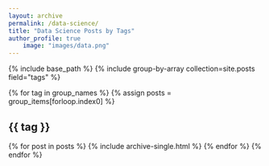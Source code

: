 ```yaml
---
layout: archive
permalink: /data-science/
title: "Data Science Posts by Tags"
author_profile: true
    image: "images/data.png"
---
```


{% include base_path %}
{% include group-by-array collection=site.posts field="tags" %}

{% for tag in group_names %}
    {% assign posts = group_items[forloop.index0] %}
    <h2 id="{{ tags | slugify }}" class="archive__subtitile">{{ tag }}</h2>
    {% for post in posts %}
        {% include archive-single.html %}
    {% endfor %}
{% endfor %}